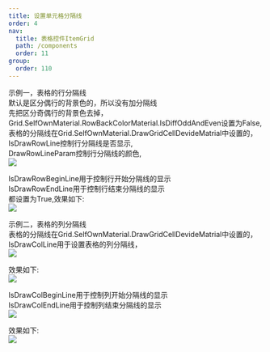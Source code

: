 ```yaml
---
title: 设置单元格分隔线
order: 4
nav:
  title: 表格控件ItemGrid
  path: /components
  order: 11
group:
  order: 110
---
```


示例一，表格的行分隔线  
默认是区分偶行的背景色的，所以没有加分隔线  
先把区分奇偶行的背景色去掉，  
Grid.SelfOwnMaterial.RowBackColorMaterial.IsDiffOddAndEven设置为False,  
表格的分隔线在Grid.SelfOwnMaterial.DrawGridCellDevideMatrial中设置的，  
IsDrawRowLine控制行分隔线是否显示,  
DrawRowLineParam控制行分隔线的颜色,  
![](http://www.orangeui.cn/wordpress/wp-content/uploads/2020/03/word-image.png)


IsDrawRowBeginLine用于控制行开始分隔线的显示  
IsDrawRowEndLine用于控制行结束分隔线的显示  
都设置为True,效果如下:  
![](http://www.orangeui.cn/wordpress/wp-content/uploads/2020/03/word-image-1.png)


示例二，表格的列分隔线  
表格的分隔线在Grid.SelfOwnMaterial.DrawGridCellDevideMatrial中设置的，  
IsDrawColLine用于设置表格的列分隔线，  
![](http://www.orangeui.cn/wordpress/wp-content/uploads/2020/03/word-image-2.png)


效果如下:  
![](http://www.orangeui.cn/wordpress/wp-content/uploads/2020/03/word-image-3.png)


IsDrawColBeginLine用于控制列开始分隔线的显示  
IsDrawColEndLine用于控制列结束分隔线的显示  
![](http://www.orangeui.cn/wordpress/wp-content/uploads/2020/03/word-image-4.png)

  
效果如下:  
![](http://www.orangeui.cn/wordpress/wp-content/uploads/2020/03/word-image-5.png)




